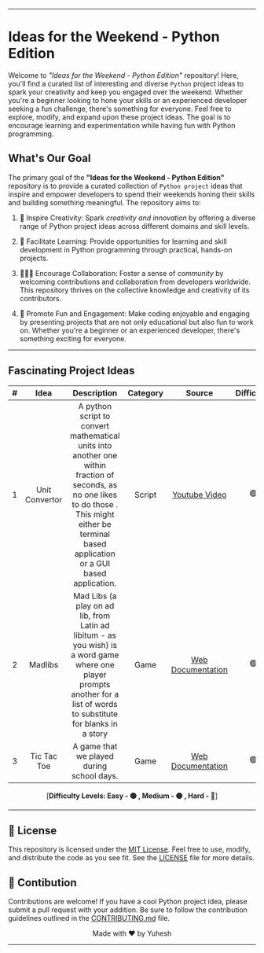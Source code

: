 
---

# Ideas for the Weekend - Python Edition
Welcome to _"Ideas for the Weekend - Python Edition"_ repository! Here, you'll find a curated list of interesting and diverse `Python` project ideas to spark your creativity and keep you engaged over the weekend. Whether you're a beginner looking to hone your skills or an experienced developer seeking a fun challenge, there's something for everyone. Feel free to explore, modify, and expand upon these project ideas. The goal is to encourage learning and experimentation while having fun with Python programming.

## What's Our Goal

<!-- To create a learning platform of python in your comfort zone.-->

The primary goal of the **"Ideas for the Weekend - Python Edition"** repository is to provide a curated collection of `Python project` ideas that inspire and empower developers to spend their weekends honing their skills and building something meaningful. The repository aims to:

1. 🎨 Inspire Creativity: Spark _creativity and innovation_ by offering a diverse range of Python project ideas across different domains and skill levels.

2. 📖 Facilitate Learning: Provide opportunities for learning and skill development in Python programming through practical, hands-on projects.

3. 🧑‍🤝‍🧑 Encourage Collaboration: Foster a sense of _community_ by welcoming contributions and collaboration from developers worldwide. This repository thrives on the collective knowledge and creativity of its contributors.

4. 🎉 Promote Fun and Engagement: Make coding enjoyable and engaging by presenting projects that are not only educational but also fun to work on. Whether you're a beginner or an experienced developer, there's something exciting for everyone.

---
## Fascinating Project Ideas

<!-- Here # is the index no, Idea column should have the idea title with link to the idea folder in Ideas folder of this Repository, Category column has the category of idea/projets like web, cli, ai etc...-->

| # | Idea | Description | Category | Source | Difficulty |
|:---:|:---:|:---:|:---:|:---:|:---:|
| 1 | Unit Convertor | A python script to convert mathematical units into another one within fraction of seconds, as no one likes to do those . This might either be terminal based application or a GUI based application.  | Script | [Youtube Video](https://youtu.be/jtM9RLAENVE?feature=shared) | 🟢 |
| 2 | Madlibs | Mad Libs (a play on ad lib, from Latin ad libitum - as you wish) is a word game where one player prompts another for a list of words to substitute for blanks in a story| Game | [Web Documentation](https://pythonscholar.com/python-projects/mad-libs-game-in-python/) | 🟢 |
| 3 | Tic Tac Toe | A game that we played during school days. | Game | [Web Documentation](https://www.c-sharpcorner.com/UploadFile/75a48f/tic-tac-toe-game-in-python/) | 🟢 |

<div align="center">

[**Difficulty Levels: Easy - 🟢 , Medium - 🟡 , Hard - 🔴**]

</div>

<!--Idea should have the project idea, Category should have the category of the project(eg cli, web, etc), Source should have the source/reference link to build it-->

---

## 📜 License
<!--This Licensing shows that this repo is open-source-->

This repository is licensed under the [MIT License](https://en.wikipedia.org/wiki/MIT_License). Feel free to use, modify, and distribute the code as you see fit. See the [LICENSE](LICENSE) file for more details.

## 🤝 Contibution

<!--Contributions are welcomed, feel free to contribute.-->

Contributions are welcome! If you have a cool Python project idea, please submit a pull request with your addition. Be sure to follow the contribution guidelines outlined in the [CONTRIBUTING.md](CONTRIBUTING.md) file.


<div align="center">Made with ❤️ by Yuhesh</div>

---
